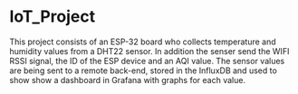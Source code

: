 # IoT_Project

This project consists of an ESP-32 board who collects temperature and humidity values from a DHT22 sensor. In addition the senser send the WIFI RSSI signal, the ID of the ESP device and an AQI value. The sensor values are being sent to a remote back-end, stored in the InfluxDB and used to show show a dashboard in Grafana with graphs for each value. 
